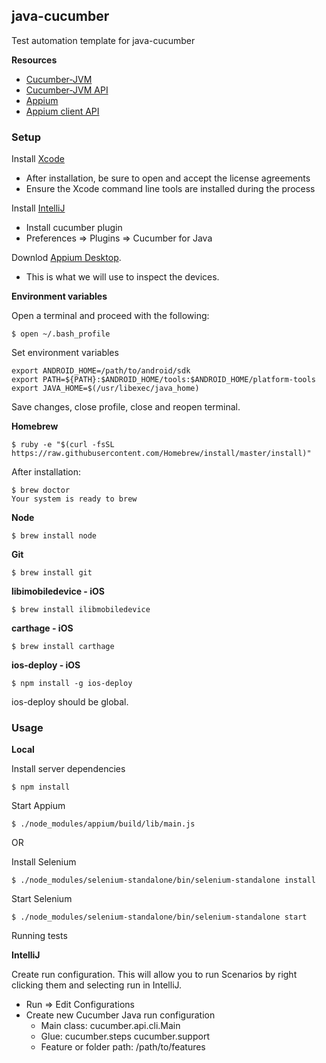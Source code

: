 ## java-cucumber

Test automation template for java-cucumber

**Resources**
- [Cucumber-JVM](https://cucumber.io/docs/reference/jvm)
- [Cucumber-JVM API](http://cucumber.github.io/api/cucumber/jvm/javadoc/)
- [Appium](http://appium.io/)
- [Appium client API](http://appium.github.io/java-client/)


### Setup

Install [Xcode](https://developer.apple.com/xcode/)
 - After installation, be sure to open and accept the license agreements
 - Ensure the Xcode command line tools are installed during the process

Install [IntelliJ](https://www.jetbrains.com/idea/download)
 - Install cucumber plugin
 - Preferences => Plugins => Cucumber for Java

Downlod [Appium Desktop](https://github.com/appium/appium-desktop).
 - This is what we will use to inspect the devices.

**Environment variables**

Open a terminal and proceed with the following:
```
$ open ~/.bash_profile
```

Set environment variables
```
export ANDROID_HOME=/path/to/android/sdk
export PATH=${PATH}:$ANDROID_HOME/tools:$ANDROID_HOME/platform-tools
export JAVA_HOME=$(/usr/libexec/java_home)
```

Save changes, close profile, close and reopen terminal.

**Homebrew**

```
$ ruby -e "$(curl -fsSL https://raw.githubusercontent.com/Homebrew/install/master/install)"
```

After installation:
```
$ brew doctor
Your system is ready to brew
```

**Node**
```
$ brew install node
```

**Git**
```
$ brew install git
```

**libimobiledevice - iOS**
```
$ brew install ilibmobiledevice
```

**carthage - iOS**
```
$ brew install carthage
```


**ios-deploy - iOS**
```
$ npm install -g ios-deploy
```
ios-deploy should be global.

### Usage

**Local**

Install server dependencies
```
$ npm install
```

Start Appium
```
$ ./node_modules/appium/build/lib/main.js
```

OR

Install Selenium
```
$ ./node_modules/selenium-standalone/bin/selenium-standalone install
```

Start Selenium
```
$ ./node_modules/selenium-standalone/bin/selenium-standalone start
```

Running tests

**IntelliJ**

Create run configuration. This will allow you to run Scenarios by right clicking them and selecting run in IntelliJ.
- Run => Edit Configurations
- Create new Cucumber Java run configuration
    - Main class: cucumber.api.cli.Main
    - Glue: cucumber.steps cucumber.support
    - Feature or folder path: /path/to/features